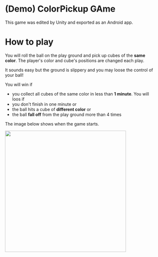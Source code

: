 # (Demo) ColorPickup GAme
This game was edited by Unity and exported as an Android app.

# How to play ##

You will roll the ball on the play ground and pick up cubes of the **same color**. 
The player's color and cube's positions are changed each play. 

It sounds easy but the ground is slippery and you may loose the control of your ball! 

You will win if 
- you collect all cubes of the same color in less than **1 minute**.
You will loos if
- you don't finish in one minute or
- the ball hits a cube of **different color** or 
- the ball **fall off** from the play ground more than 4 times


The image below shows when the game starts.

<img src="https://cloud.githubusercontent.com/assets/21304543/24046174/f328e1e2-0b21-11e7-9038-1ab0edfb6d0e.png" width="400"/>


